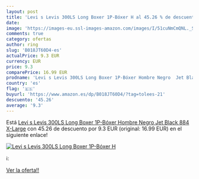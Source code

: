 ```yaml
---
layout: post
title: 'Levi s Levis 300LS Long Boxer 1P-Bóxer H al 45.26 % de descuento'
date: 
image: 'https://images-eu.ssl-images-amazon.com/images/I/51cuNmCmQNL._SL200_.jpg'
comments: true
category: ofertas
author: ring
slug: 'B018JT60D4-es'
actualPrice: 9.3 EUR
currency: EUR
price: 9.3
comparePrice: 16.99 EUR
prodname: 'Levi s Levis 300LS Long Boxer 1P-Bóxer Hombre Negro  Jet Black 884  X-Large'
country: 'es'
flag: '🇪🇸'
buyurl: 'https://www.amazon.es/dp/B018JT60D4/?tag=tolees-21'
descuento: '45.26'
average: '9.3'
---
```


Está [Levi s Levis 300LS Long Boxer 1P-Bóxer Hombre Negro  Jet Black 884  X-Large](https://www.amazon.es/dp/B018JT60D4/?tag=tolees-21) con 45.26 de descuento por 9.3 EUR (original: 16.99 EUR) en el siguiente enlace!

[![Levi s Levis 300LS Long Boxer 1P-Bóxer H](https://images-eu.ssl-images-amazon.com/images/I/51cuNmCmQNL._SL200_.jpg)](https://www.amazon.es/dp/B018JT60D4/?tag=tolees-21)

ℹ️:


[Ver la oferta!!](https://www.amazon.es/dp/B018JT60D4/?tag=tolees-21)
